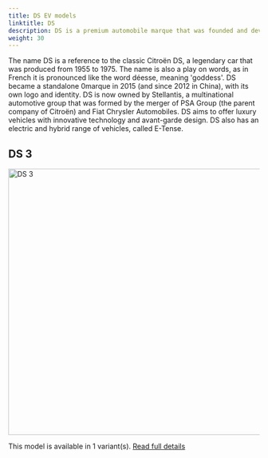 ```yaml
---
title: DS EV models
linktitle: DS
description: DS is a premium automobile marque that was founded and developed from French manufacturer Citroën. DS was first announced in 2009 as a sub-brand of Citroën, applied to certain models that had distinctive design and features.
weight: 30
---
```

The name DS is a reference to the classic Citroën DS, a legendary car that was produced from 1955 to 1975. The name is also a play on words, as in French it is pronounced like the word déesse, meaning 'goddess'. DS became a standalone 0marque in 2015 (and since 2012 in China), with its own logo and identity. DS is now owned by Stellantis, a multinational automotive group that was formed by the merger of PSA Group (the parent company of Citroën) and Fiat Chrysler Automobiles. DS aims to offer luxury vehicles with innovative technology and avant-garde design. DS also has an electric and hybrid range of vehicles, called E-Tense.


## DS 3

<a href="3"><img src="https://media.evkx.net/multimedia/models/ds/3/3_e-tense/main_1_st.jpg" width="800" height="533" alt="DS 3" ></a>

This model is available in 1 variant(s). 
[Read full details](3/)
